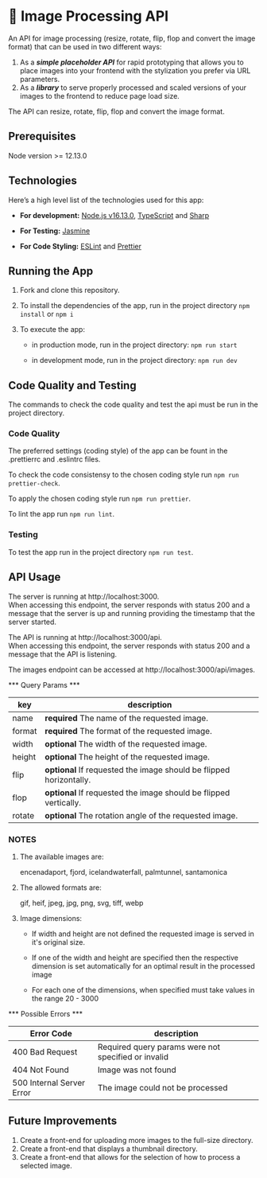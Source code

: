 # :rocket: Image Processing API

An API for image processing (resize, rotate, flip, flop and convert the image format) that can be used in two different ways:

1. As a **_simple placeholder API_** for rapid prototyping that allows you to place images into your frontend with the stylization you prefer via URL parameters.
2. As a **_library_** to serve properly processed and scaled versions of your images to the frontend to reduce page load size.

The API can resize, rotate, flip, flop and convert the image format.

## Prerequisites

Node version >= 12.13.0

## Technologies

Here’s a high level list of the technologies used for this app:

- **For development:** [Node.js v16.13.0](https://nodejs.org/en/), [TypeScript](https://www.typescriptlang.org/) and [Sharp](https://www.npmjs.com/package/sharp)

- **For Testing:** [Jasmine](https://www.npmjs.com/package/jasmine)

- **For Code Styling:** [ESLint](https://eslint.org/) and [Prettier](https://prettier.io/)

## Running the App

1. Fork and clone this repository.

2. To install the dependencies of the app, run in the project directory `npm install` or `npm i`

3. To execute the app:

   - in production mode, run in the project directory: `npm run start`

   - in development mode, run in the project directory: `npm run dev`

## Code Quality and Testing

The commands to check the code quality and test the api must be run in the project directory.

### Code Quality

The preferred settings (coding style) of the app can be fount in the .prettierrc and .eslintrc files. 

To check the code consistensy to the chosen coding style run `npm run prettier-check`.

To apply the chosen coding style run `npm run prettier`.

To lint the app run `npm run lint`.

### Testing

To test the app run in the project directory `npm run test`.

## API Usage

The server is running at http://localhost:3000.  
When accessing this endpoint, the server responds with status 200 and a message that the server is up and running providing the timestamp that the server started.  

The API is running at http://localhost:3000/api.  
When accessing this endpoint, the server responds with status 200 and a message that the API is listening.  

The images endpoint can be accessed at http://localhost:3000/api/images.

*** Query Params ***

| key    | description                                                         |
| ------ | ------------------------------------------------------------------- |
| name   | **required** The name of the requested image.                       |
| format | **required** The format of the requested image.                     |
| width  | **optional** The width of the requested image.                      |
| height | **optional** The height of the requested image.                     |
| flip   | **optional** If requested the image should be flipped horizontally. |
| flop   | **optional** If requested the image should be flipped vertically.   |
| rotate | **optional** The rotation angle of the requested image.             |

### NOTES

1. The available images are:

   encenadaport, fjord, icelandwaterfall, palmtunnel, santamonica

2. The allowed formats are:

   gif, heif, jpeg, jpg, png, svg, tiff, webp

3. Image dimensions:

   - If width and height are not defined the requested image is served in it's original size.

   - If one of the width and height are specified then the respective dimension is set automatically for an optimal result in the processed image

   - For each one of the dimensions, when specified must take values in the range 20 - 3000

*** Possible Errors ***

| Error Code                | description                                                         |
| ------------------------- | ------------------------------------------------------------------- |
| 400 Bad Request           | Required query params were not specified or invalid                 |
| 404 Not Found             | Image was not found                                                 |
| 500 Internal Server Error | The image could not be processed                                    |

## Future Improvements

1. Create a front-end for uploading more images to the full-size directory.
2. Create a front-end that displays a thumbnail directory.
3. Create a front-end that allows for the selection of how to process a selected image.
